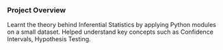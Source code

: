 ### Project Overview

 Learnt the theory behind Inferential Statistics by applying Python modules on a small dataset. Helped understand key concepts such as Confidence Intervals, Hypothesis Testing. 


